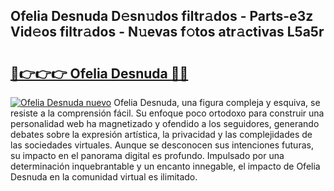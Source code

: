 ## Ofelia Desnuda D𝚎sn𝚞dos filtr𝚊dos - Parts-e3z Vid𝚎os filtr𝚊dos - N𝚞evas f𝚘tos atr𝚊ctivas L5a5r

# <h2><a href="http://mb11dbh.tromn.icu/?c=Ofelia+Desnuda">🔗👉👉👉 Ofelia Desnuda 🔗🔗</a></h2>

[![Ofelia Desnuda nuevo](https://i.imgur.com/pEAQMta.gif)](http://mb11dbh.tromn.icu/?c=Ofelia+Desnuda)
Ofelia Desnuda, una figura compleja y esquiva, se resiste a la comprensión fácil. Su enfoque poco ortodoxo para construir una personalidad web ha magnetizado y ofendido a los seguidores, generando debates sobre la expresión artística, la privacidad y las complejidades de las sociedades virtuales. Aunque se desconocen sus intenciones futuras, su impacto en el panorama digital es profundo. Impulsado por una determinación inquebrantable y un encanto innegable, el impacto de Ofelia Desnuda en la comunidad virtual es ilimitado.
